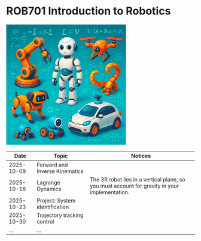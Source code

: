 # ROB701 Introduction to Robotics
<img src="docs/Robotics.png" width="320">




| Date       | Topic                          | Notices                                                                                        |
| ---------- | ------------------------------ | ---------------------------------------------------------------------------------------------- |
| 2025-10-09 | Forward and Inverse Kinematics |                                                                                                |
| 2025-10-16 | Lagrange Dynamics              | The 3R robot lies in a vertical plane, so you must account for gravity in your implementation. |
| 2025-10-23 | Project: System identification |                                                                                                |
| 2025-10-30 | Trajectory tracking control    |                                                                                                |
| ...        | ...                            |                                                                                                |